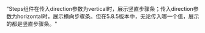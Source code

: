 "Steps组件在传入direction参数为vertical时，展示竖直步骤条；传入direction参数为horizontal时，展示横向步骤条。但在5.8.5版本中，无论传入哪一个值，展示的都是竖直步骤条。"
